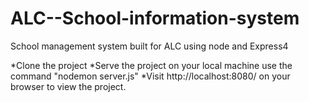 # ALC--School-information-system
School management system built for ALC using node and Express4

*Clone the project
*Serve the project on your local machine use the command "nodemon server.js"
*Visit http://localhost:8080/ on your browser to view the project.
